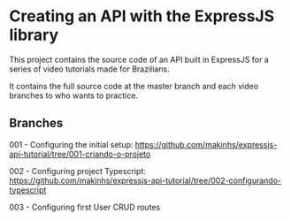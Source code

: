 # Creating an API with the ExpressJS library

This project contains the source code of an API built in ExpressJS for a series of video tutorials made for Brazilians.

It contains the full source code at the master branch and each video branches to who wants to practice.

## Branches

001 - Configuring the initial setup: https://github.com/makinhs/expressjs-api-tutorial/tree/001-criando-o-projeto

002 - Configuring project Typescript: https://github.com/makinhs/expressjs-api-tutorial/tree/002-configurando-typescript

003 - Configuring first User CRUD routes